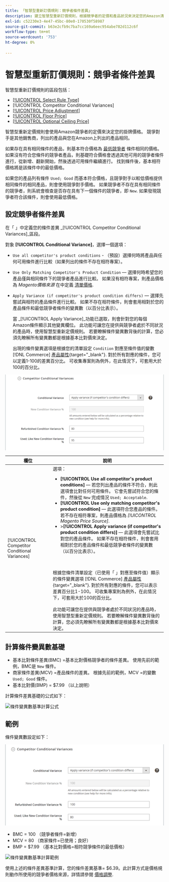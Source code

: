 ```yaml
---
title: 「智慧型重新訂價規則：競爭者條件差異」
description: 建立智慧型重新訂價規則，根據競爭者的定價和產品狀況來決定您的Amazon清單價格。
exl-id: c52230e3-4e47-45bc-80e0-170530f58987
source-git-commit: b63e2cfb9c7ba7cc169a6eec954abe782d112c6f
workflow-type: tm+mt
source-wordcount: '753'
ht-degree: 0%

---
```


# 智慧型重新訂價規則：競爭者條件差異

智慧型重新訂價規則的區段包括：

- [[!UICONTROL Select Rule Type]](./intelligent-repricing-rules.md)
- [!UICONTROL Competitor Conditional Variances]
- [[!UICONTROL Price Adjustment]](./price-adjustment.md)
- [[!UICONTROL Floor Price]](./floor-price.md)
- [[!UICONTROL Optional Ceiling Price]](./optional-ceiling-price.md)

智慧型重新定價規則會使用Amazon競爭者的定價來決定您的掛牌價格。 競爭對手是其他銷售商，列出的產品與您在Amazon上列出的產品相同。

如果存在具有相同條件的產品，則基本符合價格為 [最低競爭者](./lowest-competitor-pricing.md) 條件相同的價格。 如果沒有符合您條件的競爭者產品，則基礎符合價格會透過其他可用的競爭者條件進行，從新增、翻新開始，然後透過可用條件繼續進行。 找到條件後，基本相符價格將是該條件中的最低價格。

如果您的產品列有條件 `Used; Good` 而基本符合價格，且競爭對手以較低價格提供相同條件的相同產品，則會使用競爭對手價格。 如果競爭者不存在具有相同條件的競爭者，則系統會檢查是否存在具有下一個條件的競爭者，即 `New`. 如果發現競爭者符合該條件，則會使用最低價格。

## 設定競爭者條件差異

在「 」中定義您的條件差異 _[!UICONTROL Competitor Conditional Variances]_區段。

對象 **[!UICONTROL Conditional Variance]**，選擇一個選項：

- `Use all competitor's product conditions` - （預設）選擇何時將產品與任何可用條件進行比較（如果列出的條件不存在相符專案）。

- `Use Only Matching Competitor's Product Condition`  — 選擇何時希望您的產品僅與相同條件下的競爭者產品進行比較。 如果沒有相符專案，則產品價格為 _Magento價格來源_ 在中定義 [清單價格](./listing-price.md).

- `Apply Variance (if competitor's product condition differs)`  — 選擇先嘗試與相符的產品條件進行比較。 如果不存在相符條件，則會套用相對於您的產品條件和最低競爭者條件的變異數（以百分比表示）。

   當 _[!UICONTROL Apply Variance]_功能已選取，則會針對您的每個Amazon條件顯示其他變異欄位。 此功能可讓您在提供與競爭者處於不同狀況的產品時，使用智慧型重新定價規則。 若要瞭解條件變異數背後的計算，您必須先瞭解所有變異數都是根據基本比對價來決定。

   出現的條件變異選項是根據您的清單設定 `Condition` 對應至條件值的變數 [!DNL Commerce] [產品屬性](https://docs.magento.com/user-guide/catalog/product-attributes.html){target="_blank"}. 對於所有對應的條件，您可以定義1-100的差異百分比。 可收集專案則為例外，在此情況下，可套用大於100的百分比。

![智慧型重新訂價規則 — 競爭者條件差異](assets/amazon-competitor-cond-variances.png)

| 欄位 | 說明 |
|--- |--- |
| [!UICONTROL Competitor Conditional Variances] | 選項： <ul><li>**[!UICONTROL Use all competitor's product conditions]**  — 若您列出產品的條件不符合，則此選項會比對任何可用條件。 它會先嘗試符合您的條件，然後從 `New` 完成情況 `Used; Acceptable`.</li><li>**[!UICONTROL Use only matching competitor's product condition]**  — 此選項符合您產品的條件。 若不存在相符專案，則產品價格為 _[!UICONTROL Magento Price Source]_.</li><li>>**[!UICONTROL Apply variance (if competitor's product condition differs)]**  — 此選項會先嘗試比對您的產品條件。 如果不存在相符條件，則會套用相對於您的產品條件和最低競爭者條件的變異數（以百分比表示）。</li></ul><br><br>根據您條件清單設定（已使用「 」對應至條件值）顯示的條件變異選項 [!DNL Commerce] [產品屬性](https://docs.magento.com/user-guide/catalog/product-attributes.html){target="_blank"}. 對於所有對應的條件，您可以表示差異百分比1-100。 可收集專案則為例外，在此情況下，可套用大於100的百分比。<br><br>此功能可讓您在提供與競爭者處於不同狀況的產品時，使用智慧型重新定價規則。 若要瞭解條件變異數背後的計算，您必須先瞭解所有變異數都是根據基本比對價來決定。 |

## 計算條件變異數基礎

- 基本比對條件差異(BMC) =基本比對價格競爭者的條件差異。 使用先前的範例，BMC是 `New` 條件。
- 商家條件差異(MCV) =產品條件的差異。 根據先前的範例，MCV =的變數 `Used; Good` 條件。
- 基本比對價(BMP) = $7.99 （以上說明）

計算條件差異基礎的公式如下：

![條件變異數基準計算公式](assets/amazon-cond-variance-calc-1.png)

## 範例

條件變異數設定如下：

![條件變異數設定範例](assets/amazon-cond-variances.png)

- BMC = 100 （競爭者條件=新增）
- MCV = 80 （商家條件=已使用；良好）
- BMP = $7.99 （基本比對價格=相符競爭條件的最低價格）

![條件變異數基準計算範例](assets/amazon-cond-variance-calc-2.png)

使用上述的條件差異基準計算，您的條件差異基準= $6.39。此計算方式是價格規則動作所使用的競爭者價格來源，詳情請參閱 [價格調整](./price-adjustment.md).
